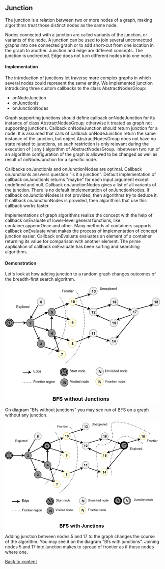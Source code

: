 ## Junction

The junction is a relation between two or more nodes of a graph, making algorithms treat those distinct nodes as the same node.

Nodes connected with a junction are called variants of the junction, or variants of the node. A junction can be used to join several unconnected graphs into one connected graph or to add short-cut from one location in the graph to another. Junction and edge are different concepts. The junction is undirected. Edge does not turn different nodes into one node.

#### Implementation

The introduction of junctions let traverse more complex graphs in which several nodes could represent the same entity. We implemented junction introducing three custom callbacks to the class AbstractNodesGroup:

- onNodeJunction
- onJunctionIs
- onJunctionNodes

Graph supporting junctions should define callback onNodeJunction for its instance of class AbstractNodesGroup; otherwise it treated as graph not supporting junctions. Callback onNodeJunction should return junction for a node. It is assumed that calls of callback onNodeJunction return the same instance of the junction, but object AbstractNodesGroup does not have no state related to junctions, so such restriction is only relevant during the execution of ( any ) algorithm of AbstractNodesGroup. Inbetween two run of an algorithm configuration of the graph is allowed to be changed as well as result of onNodeJunction for a specific node.

Callbacks onJunctionIs and onJunctionNodes are optimal. Callback onJunctionIs answers question "is it a junction". Default implementation of callback onJunctionIs returns "maybe" for each input argument except undefined and null. Callback onJunctionNodes gives a list of all variants of the junction. There is no default implementation of onJunctionNodes. If callback onJunctionNodes is not provided, then algorithms try to deduce it. If callback onJunctionNodes is provided, then algorithms that use this callback works faster.

Implementations of graph algorithms realize the concept with the help of callback onEvaluate of lower-level general functions, like container.appendOnce and other. Many methods of containers supports callback onEvaluate what makes the process of implementation of concept junction easier.  Callback onEvaluate evaluates an element of a container returning its value for comparison with another element. The prime application of callback onEvaluate has been sorting and searching algorithms.

#### Demonstration

Let's look at how adding junction to a random graph changes outcomes of the breadth-first search algorithm.

![logo](../../images/BfsWithoutJunctions.png)

On diagram "Bfs without junctions" you may see run of BFS on a graph without any junction.

![logo](../../images/BfsWithJunctions.png)

Adding junction between nodes 5 and 17 to the graph changes the course of the algorithm. You may see it on the diagram "Bfs with junctions". Joining nodes 5 and 17 into junction makes to spread of frontier as if those nodes where one.

[Back to content](../README.md#Concepts)
